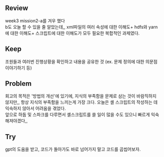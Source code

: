## Review
week3 mission2-a를 겨우 했다</br>
b도 오늘 할 수 있을 줄 알았는데,, xml파일의 여러 속성에 대한 이해도+ hdfs와 yarn에 대한 이해도+ 스크립트에 대한 이해도가 모두 필요한 복합적인 과제였다. </br>

## Keep
조원들과 여러번 진행상황을 확인하고 내용을 공유한 것 (ex. 문제 정의에 대한 의문점 이야기하기 등)</br>

## Problem
회고의 목적은 '방법의 개선'에 있기에, 지식의 부족함을 문제로 삼는 것이 바람직하지 않지만,, 항상 지식의 부족함을 느끼는게 가장 크다. 오늘은 셸 스크립트의 작성하는 데 익숙하지 않아서 어려움을 겪었다. </br>
앞으로 하둡 및 스파크를 다루면서 셸스크립트를 쓸 일이 많을 수도 있으니 빠르게 익숙해져야겠다,,</br>

## Try
gpt의 도움을 받고, 코드가 돌아가도 바로 넘어가지 말고 코드를 곱씹어보자.</br>

